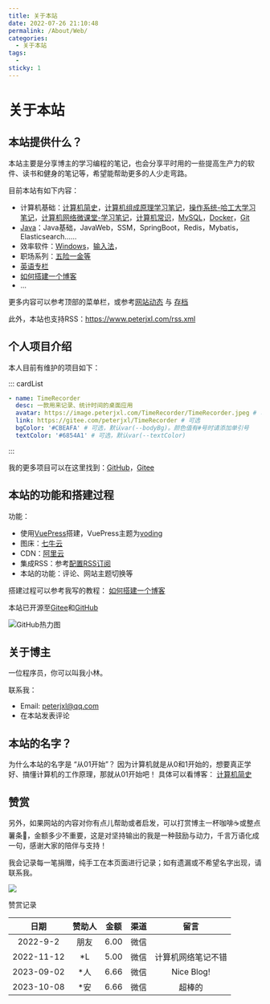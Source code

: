 ```yaml
---
title: 关于本站
date: 2022-07-26 21:10:48
permalink: /About/Web/
categories:
  - 关于本站
tags:
  - 
sticky: 1
---
```

# 关于本站

## 本站提供什么？

本站主要是分享博主的学习编程的笔记，也会分享平时用的一些提高生产力的软件、读书和健身的笔记等，希望能帮助更多的人少走弯路。


目前本站有如下内容：

* 计算机基础：[计算机简史](/ComputerHistory)，[计算机组成原理学习笔记](/ComputerOrganization)，[操作系统-哈工大学习笔记](/ComputerOS)，[计算机网络微课堂-学习笔记](/Network)，[计算机常识](/literacy/)，[MySQL](/MySQL)，[Docker](/Docker)，[Git](/Git)
* [Java](/Java)：Java基础，JavaWeb，SSM，SpringBoot，Redis，Mybatis，Elasticsearch......
* 效率软件：[Windows](/Windows/)，[输入法](/TypeWriting/)，
* 职场系列：[五险一金等](/Social-welfare/)
* [英语专栏](/English)
* [如何搭建一个博客](/Blog/)
* ...

更多内容可以参考顶部的菜单栏，或参考[网站动态](/About/WebLog/) 与 [存档](/archives/)

此外，本站也支持RSS：https://www.peterjxl.com/rss.xml

## 个人项目介绍

本人目前有维护的项目如下：

::: cardList
```yaml
- name: TimeRecorder
  desc: 一款用来记录、统计时间的桌面应用
  avatar: https://image.peterjxl.com/TimeRecorder/TimeRecorder.jpeg # 可选
  link: https://gitee.com/peterjxl/TimeRecorder # 可选
  bgColor: '#CBEAFA' # 可选，默认var(--bodyBg)。颜色值有#号时请添加单引号
  textColor: '#6854A1' # 可选，默认var(--textColor)
```
:::

我的更多项目可以在这里找到：[GitHub](https://github.com/Peter-JXL)，[Gitee](https://gitee.com/peterjxl)

## 本站的功能和搭建过程

功能：
* 使用[VuePress](https://vuepress.vuejs.org/zh/)搭建，VuePress主题为[voding](https://doc.xugaoyi.com/)
* 图床：[七牛云](https://www.qiniu.com/)
* CDN：[阿里云](https://dcdn.console.aliyun.com/)
* 集成RSS：参考[配置RSS订阅](/Blog/RSS/)
* 本站的功能：评论、网站主题切换等

搭建过程可以参考我写的教程： [如何搭建一个博客](/Blog/)


本站已开源至[Gitee](https://gitee.com/peterjxl/vuepressblog)和[GitHub](https://github.com/Peter-JXL/vuepressblog)

![GitHub热力图](https://ghchart.rshah.org/Peter-JXL)


## 关于博主

一位程序员，你可以叫我小林。

联系我：

* Email:  [peterjxl@qq.com](mailto:peterjxl@qq.com)
* 在本站发表评论


## 本站的名字？

为什么本站的名字是 “从01开始”？ 因为计算机就是从0和1开始的，想要真正学好、搞懂计算机的工作原理，那就从01开始吧！ 具体可以看博客： [计算机简史](/ComputerHistory)

## 赞赏


另外，如果网站的内容对你有点儿帮助或者启发，可以打赏博主一杯咖啡☕或整点薯条🍟，金额多少不重要，这是对坚持输出的我是一种鼓励与动力，千言万语化成一句，感谢大家的陪伴与支持！ 

我会记录每一笔捐赠，纯手工在本页面进行记录；如有遗漏或不希望名字出现，请联系我。

![](https://image.peterjxl.com/blog/reward.jpg)


赞赏记录

|  日期  |    赞助人    | 金额 | 渠道 | 留言 |
| :--------: | :----------: | :------: | :--: | :--: |
|  2022-9-2  | 朋友     |   6.00   | 微信 |  |
| 2022-11-12 |      *L      |   5.00   | 微信 | 计算机网络笔记不错 |
| 2023-09-02 |      *人     |   6.66   | 微信 | Nice Blog! |
| 2023-10-08 |      *安     |   6.66   | 微信 | 超棒的 |

